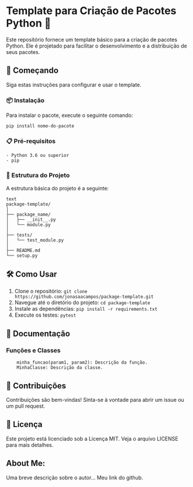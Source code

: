 # Template para Criação de Pacotes Python 🐍

Este repositório fornece um template básico para a criação de pacotes Python. Ele é projetado para facilitar o desenvolvimento e a distribuição de seus pacotes.

## 🚀 Começando
Siga estas instruções para configurar e usar o template.

### 📦 Instalação
Para instalar o pacote, execute o seguinte comando:

`pip install nome-do-pacote`

### 📋 Pré-requisitos

    - Python 3.6 ou superior
    - pip

### 🔧 Estrutura do Projeto

A estrutura básica do projeto é a seguinte:

```
text
package-template/
│
├── package_name/
│   ├── __init__.py
│   └── module.py
│
├── tests/
│   └── test_module.py
│
├── README.md
└── setup.py
```

## 🛠️ Como Usar

1. Clone o repositório: `git clone https://github.com/jonasaacampos/package-template.git`
2. Navegue até o diretório do projeto: `cd package-template`
3. Instale as dependências: `pip install -r requirements.txt`
4. Execute os testes: `pytest`

## 📜 Documentação

### Funções e Classes

```
    minha_funcao(param1, param2): Descrição da função.
    MinhaClasse: Descrição da classe.
```

## 🤝 Contribuições
Contribuições são bem-vindas! Sinta-se à vontade para abrir um issue ou um pull request.

## 📄 Licença
Este projeto está licenciado sob a Licença MIT. Veja o arquivo LICENSE para mais detalhes.

 ## About Me:
 Uma breve descrição sobre o autor...
 Meu link do github.

